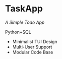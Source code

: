 # TaskApp
*A Simple Todo App*

Python+SQL

- Minimalist TUI Design
- Multi-User Support
- Modular Code Base
